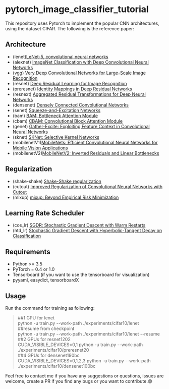 # pytorch_image_classifier_tutorial
This repository uses Pytorch to implement the popular CNN architectures, using the dataset CIFAR. The following is the reference paper:

## Architecture
 * (lenet)[LeNet-5, convolutional neural networks](http://yann.lecun.com/exdb/lenet/)
 * (alexnet) [ImageNet Classification with Deep Convolutional Neural Networks](https://papers.nips.cc/paper/4824-imagenet-classification-with-deep-convolutional-neural-networks)
 * (vgg) [Very Deep Convolutional Networks for Large-Scale Image Recognition](https://arxiv.org/abs/1409.1556)
 * (resnet) [Deep Residual Learning for Image Recognition](https://arxiv.org/abs/1512.03385)
 * (preresnet) [Identity Mappings in Deep Residual Networks](https://arxiv.org/abs/1512.03385)
  * (resnext) [Aggregated Residual Transformations for Deep Neural Networks](https://arxiv.org/abs/1611.05431)
 * (densenet) [Densely Connected Convolutional Networks](https://arxiv.org/abs/1608.06993)
 * (senet) [Squeeze-and-Excitation Networks](https://arxiv.org/abs/1709.01507)
 * (bam) [BAM: Bottleneck Attention Module](https://arxiv.org/abs/1807.06514)
 * (cbam) [CBAM: Convolutional Block Attention Module](https://arxiv.org/abs/1807.06521)
 * (genet) [Gather-Excite: Exploiting Feature Context in Convolutional Neural Networks](https://arxiv.org/abs/1810.12348)
 * (sknet) [SKNet: Selective Kernel Networks](https://arxiv.org/abs/1903.06586)
 * (mobilenetV1)[MobileNets: Efficient Convolutional Neural Networks for Mobile Vision Applications](https://arxiv.org/abs/1704.04861?context=cs)
 * (mobilenetV2)[MobileNetV2: Inverted Residuals and Linear Bottlenecks](https://arxiv.org/abs/1801.04381)
 
 ## Regularization
 * (shake-shake) [Shake-Shake regularization](https://arxiv.org/abs/1705.07485)
 * (cutout) [Improved Regularization of Convolutional Neural Networks with Cutout](https://arxiv.org/abs/1708.04552)
 * (mixup) [mixup: Beyond Empirical Risk Minimization](https://arxiv.org/abs/1710.09412)

## Learning Rate Scheduler
* (cos_lr) [SGDR: Stochastic Gradient Descent with Warm Restarts](https://arxiv.org/abs/1608.03983)
* (htd_lr) [Stochastic Gradient Descent with Hyperbolic-Tangent Decay on Classification](https://arxiv.org/abs/1806.01593)

## Requirements
*  Python >= 3.5
* PyTorch = 0.4 or 1.0
* Tensorboard (if you want to use the tensorboard for visualization)
* pyyaml, easydict, tensorboardX

## Usage
  Run the command for training as following:
  >##1 GPU for lenet  
  python -u train.py --work-path ./experiments/cifar10/lenet  
  ##resume from checkpoint  
  python -u train.py --work-path ./experiments/cifar10/lenet --resume  
  ##2 GPUs for resnet1202  
  CUDA_VISIBLE_DEVICES=0,1 python -u train.py --work-path ./experiments/cifar10/preresnet20  
  ##4 GPUs for densenet190bc  
  CUDA_VISIBLE_DEVICES=0,1,2,3 python -u train.py --work-path ./experiments/cifar10/densenet100bc  
  
Feel free to contact me if you have any suggestions or questions, issues are welcome,
create a PR if you find any bugs or you want to contribute.:smile:


